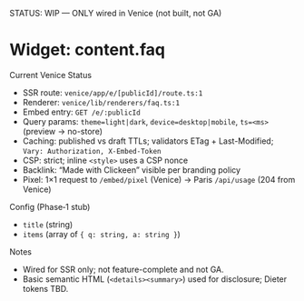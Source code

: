 STATUS: WIP — ONLY wired in Venice (not built, not GA)

# Widget: content.faq

Current Venice Status
- SSR route: `venice/app/e/[publicId]/route.ts:1`
- Renderer: `venice/lib/renderers/faq.ts:1`
- Embed entry: `GET /e/:publicId`
- Query params: `theme=light|dark`, `device=desktop|mobile`, `ts=<ms>` (preview → no-store)
- Caching: published vs draft TTLs; validators ETag + Last-Modified; `Vary: Authorization, X-Embed-Token`
- CSP: strict; inline `<style>` uses a CSP nonce
- Backlink: “Made with Clickeen” visible per branding policy
- Pixel: 1×1 request to `/embed/pixel` (Venice) → Paris `/api/usage` (204 from Venice)

Config (Phase‑1 stub)
- `title` (string)
- `items` (array of `{ q: string, a: string }`)

Notes
- Wired for SSR only; not feature-complete and not GA.
- Basic semantic HTML (`<details><summary>`) used for disclosure; Dieter tokens TBD.


